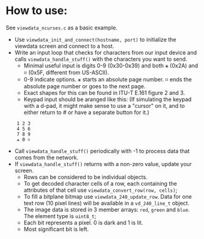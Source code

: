 # How to use:

See `viewdata_ncurses.c` as a basic example.

- Use `viewdata_init_and_connect(hostname, port)` to initialize the viewdata screen and connect to a host.
- Write an input loop that checks for characters from our input device and calls `viewdata_handle_stuff()` with the characters you want to send.
  - Minimal useful input is digits 0-9 (0x30-0x39) and both ⚹ (0x2A) and ⌗ (0x5F, different from US-ASCII).
  - 0-9 indicate options. ⚹ starts an absolute page number. ⌗ ends the absolute page number or goes to the next page.
  - Exact shapes for this can be found in ITU-T E.161 figure 2 and 3.
  - Keypad input should be aranged like this: (If simulating the keypad with a d-pad, it might make sense to use a "cursor" on it, and to either return to # or have a separate button for it.)
```
	1 2 3
	4 5 6
	7 8 9
	⚹ 0 ⌗
```
  - Call `viewdata_handle_stuff()` periodically with -1 to process data that comes from the network.
- If `viewdata_handle_stuff()` returns with a non-zero value, update your screen.
  - Rows can be considered to be individual objects.
  - To get decoded character cells of a row, each containing the attributes of that cell use `viewdata_convert_row(row, cells)`;
  - To fill a bitplane bitmap use `viewdata_240_update_row`. Data for one text row (10 pixel lines) will be available in a `vd_240_line_t` object. 
  - The image data is stored in 3 member arrays: `red`, `green` and `blue`. The element type is `uint8_t`;
  - Each bit represents a pixel. 0 is dark and 1 is lit.
  - Most significant bit is left.
